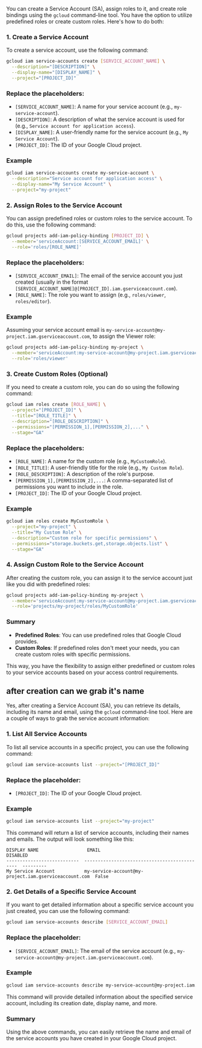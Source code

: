 
You can create a Service Account (SA), assign roles to it, and create role bindings using the `gcloud` command-line tool. You have the option to utilize predefined roles or create custom roles. Here's how to do both:

### 1. **Create a Service Account**

To create a service account, use the following command:

```bash
gcloud iam service-accounts create [SERVICE_ACCOUNT_NAME] \
  --description="[DESCRIPTION]" \
  --display-name="[DISPLAY_NAME]" \
  --project="[PROJECT_ID]"
```

### Replace the placeholders:
- `[SERVICE_ACCOUNT_NAME]`: A name for your service account (e.g., `my-service-account`).
- `[DESCRIPTION]`: A description of what the service account is used for (e.g., `Service account for application access`).
- `[DISPLAY_NAME]`: A user-friendly name for the service account (e.g., `My Service Account`).
- `[PROJECT_ID]`: The ID of your Google Cloud project.

### Example

```bash
gcloud iam service-accounts create my-service-account \
  --description="Service account for application access" \
  --display-name="My Service Account" \
  --project="my-project"
```

### 2. **Assign Roles to the Service Account**

You can assign predefined roles or custom roles to the service account. To do this, use the following command:

```bash
gcloud projects add-iam-policy-binding [PROJECT_ID] \
  --member='serviceAccount:[SERVICE_ACCOUNT_EMAIL]' \
  --role='roles/[ROLE_NAME]'
```

### Replace the placeholders:
- `[SERVICE_ACCOUNT_EMAIL]`: The email of the service account you just created (usually in the format `[SERVICE_ACCOUNT_NAME]@[PROJECT_ID].iam.gserviceaccount.com`).
- `[ROLE_NAME]`: The role you want to assign (e.g., `roles/viewer`, `roles/editor`).

### Example

Assuming your service account email is `my-service-account@my-project.iam.gserviceaccount.com`, to assign the Viewer role:

```bash
gcloud projects add-iam-policy-binding my-project \
  --member='serviceAccount:my-service-account@my-project.iam.gserviceaccount.com' \
  --role='roles/viewer'
```

### 3. **Create Custom Roles (Optional)**

If you need to create a custom role, you can do so using the following command:

```bash
gcloud iam roles create [ROLE_NAME] \
  --project="[PROJECT_ID]" \
  --title="[ROLE_TITLE]" \
  --description="[ROLE_DESCRIPTION]" \
  --permissions="[PERMISSION_1],[PERMISSION_2],..." \
  --stage="GA"
```

### Replace the placeholders:
- `[ROLE_NAME]`: A name for the custom role (e.g., `MyCustomRole`).
- `[ROLE_TITLE]`: A user-friendly title for the role (e.g., `My Custom Role`).
- `[ROLE_DESCRIPTION]`: A description of the role's purpose.
- `[PERMISSION_1],[PERMISSION_2],...`: A comma-separated list of permissions you want to include in the role.
- `[PROJECT_ID]`: The ID of your Google Cloud project.

### Example

```bash
gcloud iam roles create MyCustomRole \
  --project="my-project" \
  --title="My Custom Role" \
  --description="Custom role for specific permissions" \
  --permissions="storage.buckets.get,storage.objects.list" \
  --stage="GA"
```

### 4. **Assign Custom Role to the Service Account**

After creating the custom role, you can assign it to the service account just like you did with predefined roles:

```bash
gcloud projects add-iam-policy-binding my-project \
  --member='serviceAccount:my-service-account@my-project.iam.gserviceaccount.com' \
  --role='projects/my-project/roles/MyCustomRole'
```

### Summary

- **Predefined Roles**: You can use predefined roles that Google Cloud provides.
- **Custom Roles**: If predefined roles don't meet your needs, you can create custom roles with specific permissions.

This way, you have the flexibility to assign either predefined or custom roles to your service accounts based on your access control requirements.


## after creation can we grab it's name



Yes, after creating a Service Account (SA), you can retrieve its details, including its name and email, using the `gcloud` command-line tool. Here are a couple of ways to grab the service account information:

### 1. **List All Service Accounts**

To list all service accounts in a specific project, you can use the following command:

```bash
gcloud iam service-accounts list --project="[PROJECT_ID]"
```

### Replace the placeholder:
- `[PROJECT_ID]`: The ID of your Google Cloud project.

### Example

```bash
gcloud iam service-accounts list --project="my-project"
```

This command will return a list of service accounts, including their names and emails. The output will look something like this:

```
DISPLAY NAME                  EMAIL                                          DISABLED
---------------------------  ---------------------------------------------  ---------
My Service Account           my-service-account@my-project.iam.gserviceaccount.com  False
```

### 2. **Get Details of a Specific Service Account**

If you want to get detailed information about a specific service account you just created, you can use the following command:

```bash
gcloud iam service-accounts describe [SERVICE_ACCOUNT_EMAIL]
```

### Replace the placeholder:
- `[SERVICE_ACCOUNT_EMAIL]`: The email of the service account (e.g., `my-service-account@my-project.iam.gserviceaccount.com`).

### Example

```bash
gcloud iam service-accounts describe my-service-account@my-project.iam.gserviceaccount.com
```

This command will provide detailed information about the specified service account, including its creation date, display name, and more.

### Summary

Using the above commands, you can easily retrieve the name and email of the service accounts you have created in your Google Cloud project.